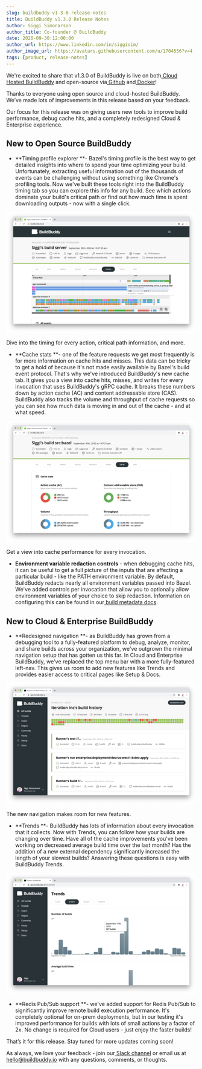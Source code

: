 ```yaml
---
slug: buildbuddy-v1-3-0-release-notes
title: BuildBuddy v1.3.0 Release Notes
author: Siggi Simonarson
author_title: Co-founder @ BuildBuddy
date: 2020-09-30:12:00:00
author_url: https://www.linkedin.com/in/siggisim/
author_image_url: https://avatars.githubusercontent.com/u/1704556?v=4
tags: [product, release-notes]
---
```


We're excited to share that v1.3.0 of BuildBuddy is live on both[ Cloud Hosted BuildBuddy](https://app.buildbuddy.io/) and open-source via[ Github](https://github.com/buildbuddy-io/buildbuddy) and[ Docker](https://github.com/buildbuddy-io/buildbuddy/blob/master/docs/on-prem.md#docker-image)!

Thanks to everyone using open source and cloud-hosted BuildBuddy. We’ve made lots of improvements in this release based on your feedback.

Our focus for this release was on giving users new tools to improve build performance, debug cache hits, and a completely redesigned Cloud & Enterprise experience.

## New to Open Source BuildBuddy

- **Timing profile explorer **- Bazel's timing profile is the best way to get detailed insights into where to spend your time optimizing your build. Unfortunately, extracting useful information out of the thousands of events can be challenging without using something like Chrome's profiling tools. Now we've built these tools right into the BuildBuddy timing tab so you can explore this info for any build. See which actions dominate your build's critical path or find out how much time is spent downloading outputs - now with a single click.

![](../static/img/blog/timing-profile.png)

Dive into the timing for every action, critical path information, and more.

- **Cache stats **- one of the feature requests we get most frequently is for more information on cache hits and misses. This data can be tricky to get a hold of because it's not made easily available by Bazel's build event protocol. That's why we've introduced BuildBuddy's new cache tab. It gives you a view into cache hits, misses, and writes for every invocation that uses BuildBuddy's gRPC cache. It breaks these numbers down by action cache (AC) and content addressable store (CAS). BuildBuddy also tracks the volume and throughput of cache requests so you can see how much data is moving in and out of the cache - and at what speed.

![](../static/img/blog/cache-stats.png)

Get a view into cache performance for every invocation.

- **Environment variable redaction controls** - when debugging cache hits, it can be useful to get a full picture of the inputs that are affecting a particular build - like the PATH environment variable. By default, BuildBuddy redacts nearly all environment variables passed into Bazel. We've added controls per invocation that allow you to optionally allow environment variables of your choice to skip redaction. Information on configuring this can be found in our[ build metadata docs](https://www.buildbuddy.io/docs/guide-metadata#environment-variable-redacting).

## New to Cloud & Enterprise BuildBuddy

- **Redesigned navigation **- as BuildBuddy has grown from a debugging tool to a fully-featured platform to debug, analyze, monitor, and share builds across your organization, we've outgrown the minimal navigation setup that has gotten us this far. In Cloud and Enterprise BuildBuddy, we've replaced the top menu bar with a more fully-featured left-nav. This gives us room to add new features like Trends and provides easier access to critical pages like Setup & Docs.

![](../static/img/blog/navigation.png)

The new navigation makes room for new features.

- **Trends **- BuildBuddy has lots of information about every invocation that it collects. Now with Trends, you can follow how your builds are changing over time. Have all of the cache improvements you've been working on decreased average build time over the last month? Has the addition of a new external dependency significantly increased the length of your slowest builds? Answering these questions is easy with BuildBuddy Trends.

![](../static/img/blog/trends-v0.png)

- **Redis Pub/Sub support **- we've added support for Redis Pub/Sub to significantly improve remote build execution performance. It's completely optional for on-prem deployments, but in our testing it's improved performance for builds with lots of small actions by a factor of 2x. No change is required for Cloud users - just enjoy the faster builds!

That’s it for this release. Stay tuned for more updates coming soon!

As always, we love your feedback - join our[ Slack channel](https://slack.buildbuddy.io) or email us at <hello@buildbuddy.io> with any questions, comments, or thoughts.
